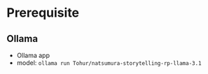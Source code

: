 # Prerequisite

## Ollama
- Ollama app
- model: `ollama run Tohur/natsumura-storytelling-rp-llama-3.1`